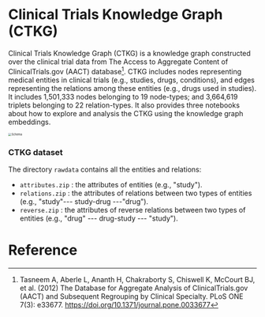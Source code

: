 # Clinical Trials Knowledge Graph (CTKG)

Clinical Trials Knowledge Graph (CTKG) is a knowledge graph constructed over the clinical trial data from The Access to Aggregate Content of ClinicalTrials.gov (AACT) database[^1]. CTKG includes nodes representing medical entities in clinical trials (e.g., studies, drugs, conditions), and edges representing the relations among these entities (e.g., drugs used in studies). It includes 1,501,333 nodes belonging to 19 node-types; and 3,664,619 triplets belonging to 22 relation-types. It also provides three notebooks about how to explore and analysis the CTKG using the knowledge graph embeddings.



<img src="E:\PhDInOSU\Project\AACT\github\Clinical-Trial-Knowledge-Graph\Schema.png" alt="Schema" style="zoom:40%;" />



### CTKG dataset

The directory <code>rawdata</code> contains all the entities and relations:

* <code>attributes.zip</code> : the attributes of entities (e.g., "study").
* <code>relations.zip</code> : the attributes of relations between two types of entities (e.g., "study"--- study-drug ---"drug").
* <code>reverse.zip</code> : the attributes of reverse relations between two types of entities (e.g., "drug" --- drug-study --- "study").



# Reference

[^1]: Tasneem A, Aberle L, Ananth H, Chakraborty S, Chiswell K, McCourt BJ, et al. (2012) The Database for Aggregate Analysis of ClinicalTrials.gov (AACT) and Subsequent Regrouping by Clinical Specialty. PLoS ONE 7(3): e33677. https://doi.org/10.1371/journal.pone.0033677

